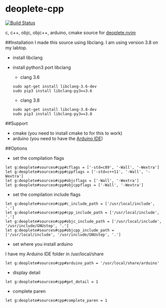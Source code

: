 deoplete-cpp
============
[![Build Status](https://travis-ci.org/kiddos/deoplete-cpp.svg?branch=master)](https://travis-ci.org/kiddos/deoplete-cpp)

c, c++, objc, objc++, arduino, cmake source for [deoplete.nvim](https://github.com/Shougo/deoplete.nvim)

##Installation
I made this source using libclang. I am using version 3.8 on my labtop.
- install libclang
- install python3 port libclang

  * clang 3.6

  ``` shell
  sudo apt-get install libclang-3.6-dev
  sudo pip3 install libclang-py3==3.6
  ```

  * clang 3.8

  ``` shell
  sudo apt-get install libclang-3.8-dev
  sudo pip3 install libclang-py3==3.8
  ```

##Support
* cmake (you need to install cmake to for this to work)
* arduino (you need to have the [Arduino IDE](https://www.arduino.cc/en/Main/Software))

##Options
* set the compilation flags

``` vim
let g:deoplete#sources#cpp#cflags = ['-std=c89', '-Wall', '-Wextra']
let g:deoplete#sources#cpp#cppflags = ['-std=c++11', '-Wall', '-Wextra']
let g:deoplete#sources#cpp#objcflags = ['-Wall', '-Wextra']
let g:deoplete#sources#cpp#objcppflags = ['-Wall', '-Wextra']
```
* set the compilation include flags

``` vim
let g:deoplete#sources#cpp#c_include_path = ['/usr/local/include', '.']
let g:deoplete#sources#cpp#cpp_include_path = ['/usr/local/include', '.']
let g:deoplete#sources#cpp#objc_include_path = ['/usr/local/include', '/usr/include/GNUstep', '.']
let g:deoplete#sources#cpp#objcpp_include_path = ['/usr/local/include', '/usr/include/GNUstep', '.']
```
* set where you install arduino

I have my Arduino IDE folder in /usr/local/share

``` vim
let g:deoplete#sources#cpp#arduino_path = '/usr/local/share/arduino'
```

* display detail

```vim
let g:deoplete#sources#cpp#get_detail = 1
```

* complete paren

```vim
let g:deoplete#sources#cpp#complete_paren = 1
```
